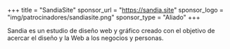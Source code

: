 +++
title = "SandiaSite"
sponsor_url = "https://sandia.site"
sponsor_logo = "img/patrocinadores/sandiasite.png"
sponsor_type = "Aliado"
+++

Sandia es un estudio de diseño web y gráfico creado con el objetivo de acercar el diseño y la Web a los negocios y personas.